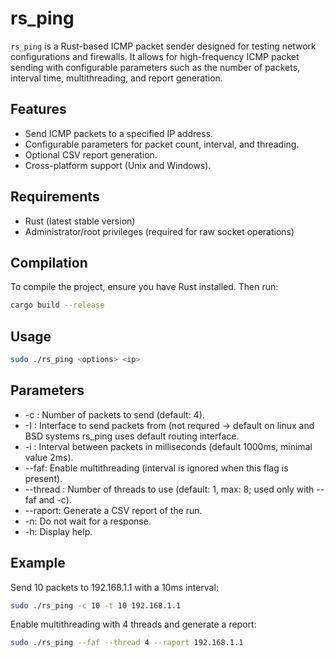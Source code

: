 # rs_ping

`rs_ping` is a Rust-based ICMP packet sender designed for testing network configurations and firewalls. It allows for high-frequency ICMP packet sending with configurable parameters such as the number of packets, interval time, multithreading, and report generation.

## Features
- Send ICMP packets to a specified IP address.
- Configurable parameters for packet count, interval, and threading.
- Optional CSV report generation.
- Cross-platform support (Unix and Windows).

## Requirements
- Rust (latest stable version)
- Administrator/root privileges (required for raw socket operations)

## Compilation
To compile the project, ensure you have Rust installed. Then run:
```bash
cargo build --release
```

## Usage
```bash
sudo ./rs_ping <options> <ip>
```

## Parameters

* -c <count>: Number of packets to send (default: 4).
* -I <interface>: Interface to send packets from (not requred -> default on linux and BSD systems rs_ping uses default routing interface.
* -i <interval>: Interval between packets in milliseconds (default 1000ms, minimal value 2ms).
* --faf: Enable multithreading (interval is ignored when this flag is present).
* --thread <count>: Number of threads to use (default: 1, max: 8; used only with --faf and -c).
* --raport: Generate a CSV report of the run.
* -n: Do not wait for a response.
* -h: Display help.

## Example

Send 10 packets to 192.168.1.1 with a 10ms interval:
```bash
sudo ./rs_ping -c 10 -t 10 192.168.1.1
```

Enable multithreading with 4 threads and generate a report:
```bash
sudo ./rs_ping --faf --thread 4 --raport 192.168.1.1
```